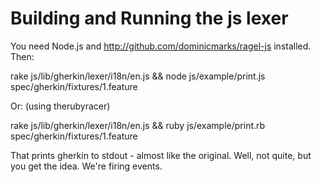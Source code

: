 Building and Running the js lexer
=================================

You need Node.js and http://github.com/dominicmarks/ragel-js installed. Then:

  rake js/lib/gherkin/lexer/i18n/en.js && node js/example/print.js spec/gherkin/fixtures/1.feature

Or: (using therubyracer)

  rake js/lib/gherkin/lexer/i18n/en.js && ruby js/example/print.rb spec/gherkin/fixtures/1.feature 

That prints gherkin to stdout - almost like the original. Well, not quite, but you get the idea. We're firing events.